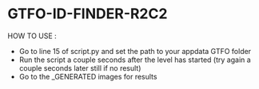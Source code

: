 # GTFO-ID-FINDER-R2C2

HOW TO USE :
- Go to line 15 of script.py and set the path to your appdata GTFO folder
- Run the script a couple seconds after the level has started (try again a couple seconds later still if no result)
- Go to the _GENERATED images for results
